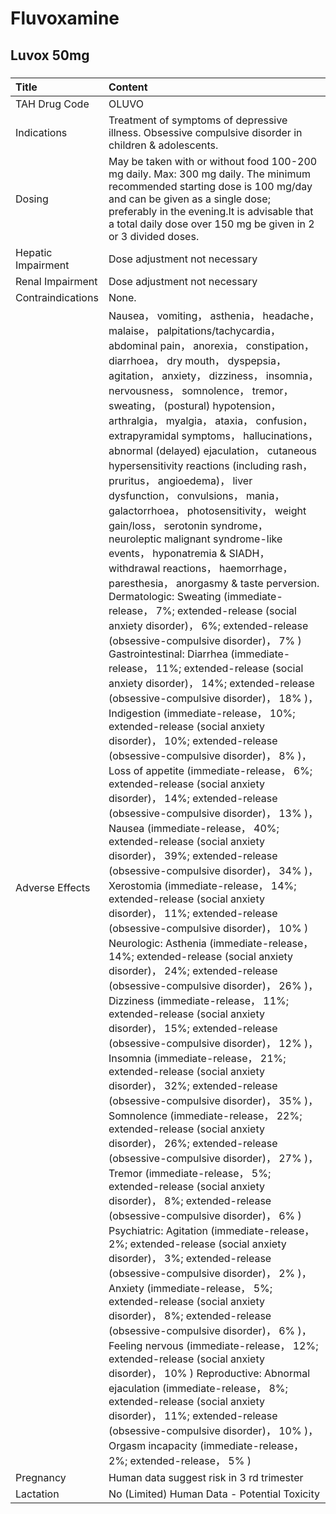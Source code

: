 # Fluvoxamine

## Luvox 50mg

##### 

| Title              | Content                                                                                                                                                                                                                                                                                                                                                                                                                                                                                                                                                                                                                                                                                                                                                                                                                                                                                                                                                                                                                                                                                                                                                                                                                                                                                                                                                                                                                                                                                                                                                                                                                                                                                                                                                                                                                                                                                                                                                                                                                                                                                                                                                                                                                                                                                                                                                                                                                                                                                                                                                                                                                                                                                                                                                                                                                                                                                                                                                                                                                                                                                                        |
|:-------------------|:---------------------------------------------------------------------------------------------------------------------------------------------------------------------------------------------------------------------------------------------------------------------------------------------------------------------------------------------------------------------------------------------------------------------------------------------------------------------------------------------------------------------------------------------------------------------------------------------------------------------------------------------------------------------------------------------------------------------------------------------------------------------------------------------------------------------------------------------------------------------------------------------------------------------------------------------------------------------------------------------------------------------------------------------------------------------------------------------------------------------------------------------------------------------------------------------------------------------------------------------------------------------------------------------------------------------------------------------------------------------------------------------------------------------------------------------------------------------------------------------------------------------------------------------------------------------------------------------------------------------------------------------------------------------------------------------------------------------------------------------------------------------------------------------------------------------------------------------------------------------------------------------------------------------------------------------------------------------------------------------------------------------------------------------------------------------------------------------------------------------------------------------------------------------------------------------------------------------------------------------------------------------------------------------------------------------------------------------------------------------------------------------------------------------------------------------------------------------------------------------------------------------------------------------------------------------------------------------------------------------------------------------------------------------------------------------------------------------------------------------------------------------------------------------------------------------------------------------------------------------------------------------------------------------------------------------------------------------------------------------------------------------------------------------------------------------------------------------------------------|
| TAH Drug Code      | OLUVO                                                                                                                                                                                                                                                                                                                                                                                                                                                                                                                                                                                                                                                                                                                                                                                                                                                                                                                                                                                                                                                                                                                                                                                                                                                                                                                                                                                                                                                                                                                                                                                                                                                                                                                                                                                                                                                                                                                                                                                                                                                                                                                                                                                                                                                                                                                                                                                                                                                                                                                                                                                                                                                                                                                                                                                                                                                                                                                                                                                                                                                                                                          |
| Indications        | Treatment of symptoms of depressive illness. Obsessive compulsive disorder in children & adolescents.                                                                                                                                                                                                                                                                                                                                                                                                                                                                                                                                                                                                                                                                                                                                                                                                                                                                                                                                                                                                                                                                                                                                                                                                                                                                                                                                                                                                                                                                                                                                                                                                                                                                                                                                                                                                                                                                                                                                                                                                                                                                                                                                                                                                                                                                                                                                                                                                                                                                                                                                                                                                                                                                                                                                                                                                                                                                                                                                                                                                          |
| Dosing             | May be taken with or without food 100-200 mg daily. Max: 300 mg daily. The minimum recommended starting dose is 100 mg/day and can be given as a single dose; preferably in the evening.It is advisable that a total daily dose over 150 mg be given in 2 or 3 divided doses.                                                                                                                                                                                                                                                                                                                                                                                                                                                                                                                                                                                                                                                                                                                                                                                                                                                                                                                                                                                                                                                                                                                                                                                                                                                                                                                                                                                                                                                                                                                                                                                                                                                                                                                                                                                                                                                                                                                                                                                                                                                                                                                                                                                                                                                                                                                                                                                                                                                                                                                                                                                                                                                                                                                                                                                                                                  |
| Hepatic Impairment | Dose adjustment not necessary                                                                                                                                                                                                                                                                                                                                                                                                                                                                                                                                                                                                                                                                                                                                                                                                                                                                                                                                                                                                                                                                                                                                                                                                                                                                                                                                                                                                                                                                                                                                                                                                                                                                                                                                                                                                                                                                                                                                                                                                                                                                                                                                                                                                                                                                                                                                                                                                                                                                                                                                                                                                                                                                                                                                                                                                                                                                                                                                                                                                                                                                                  |
| Renal Impairment   | Dose adjustment not necessary                                                                                                                                                                                                                                                                                                                                                                                                                                                                                                                                                                                                                                                                                                                                                                                                                                                                                                                                                                                                                                                                                                                                                                                                                                                                                                                                                                                                                                                                                                                                                                                                                                                                                                                                                                                                                                                                                                                                                                                                                                                                                                                                                                                                                                                                                                                                                                                                                                                                                                                                                                                                                                                                                                                                                                                                                                                                                                                                                                                                                                                                                  |
| Contraindications  | None.                                                                                                                                                                                                                                                                                                                                                                                                                                                                                                                                                                                                                                                                                                                                                                                                                                                                                                                                                                                                                                                                                                                                                                                                                                                                                                                                                                                                                                                                                                                                                                                                                                                                                                                                                                                                                                                                                                                                                                                                                                                                                                                                                                                                                                                                                                                                                                                                                                                                                                                                                                                                                                                                                                                                                                                                                                                                                                                                                                                                                                                                                                          |
| Adverse Effects    | Nausea， vomiting， asthenia， headache， malaise， palpitations/tachycardia， abdominal pain， anorexia， constipation， diarrhoea， dry mouth， dyspepsia， agitation， anxiety， dizziness， insomnia， nervousness， somnolence， tremor， sweating， (postural) hypotension， arthralgia， myalgia， ataxia， confusion， extrapyramidal symptoms， hallucinations， abnormal (delayed) ejaculation， cutaneous hypersensitivity reactions (including rash， pruritus， angioedema)， liver dysfunction， convulsions， mania， galactorrhoea， photosensitivity， weight gain/loss， serotonin syndrome， neuroleptic malignant syndrome-like events， hyponatremia & SIADH， withdrawal reactions， haemorrhage， paresthesia， anorgasmy & taste perversion. Dermatologic: Sweating (immediate-release， 7%; extended-release (social anxiety disorder)， 6%; extended-release (obsessive-compulsive disorder)， 7% ) Gastrointestinal: Diarrhea (immediate-release， 11%; extended-release (social anxiety disorder)， 14%; extended-release (obsessive-compulsive disorder)， 18% )， Indigestion (immediate-release， 10%; extended-release (social anxiety disorder)， 10%; extended-release (obsessive-compulsive disorder)， 8% )， Loss of appetite (immediate-release， 6%; extended-release (social anxiety disorder)， 14%; extended-release (obsessive-compulsive disorder)， 13% )， Nausea (immediate-release， 40%; extended-release (social anxiety disorder)， 39%; extended-release (obsessive-compulsive disorder)， 34% )， Xerostomia (immediate-release， 14%; extended-release (social anxiety disorder)， 11%; extended-release (obsessive-compulsive disorder)， 10% ) Neurologic: Asthenia (immediate-release， 14%; extended-release (social anxiety disorder)， 24%; extended-release (obsessive-compulsive disorder)， 26% )， Dizziness (immediate-release， 11%; extended-release (social anxiety disorder)， 15%; extended-release (obsessive-compulsive disorder)， 12% )， Insomnia (immediate-release， 21%; extended-release (social anxiety disorder)， 32%; extended-release (obsessive-compulsive disorder)， 35% )， Somnolence (immediate-release， 22%; extended-release (social anxiety disorder)， 26%; extended-release (obsessive-compulsive disorder)， 27% )， Tremor (immediate-release， 5%; extended-release (social anxiety disorder)， 8%; extended-release (obsessive-compulsive disorder)， 6% ) Psychiatric: Agitation (immediate-release， 2%; extended-release (social anxiety disorder)， 3%; extended-release (obsessive-compulsive disorder)， 2% )， Anxiety (immediate-release， 5%; extended-release (social anxiety disorder)， 8%; extended-release (obsessive-compulsive disorder)， 6% )， Feeling nervous (immediate-release， 12%; extended-release (social anxiety disorder)， 10% ) Reproductive: Abnormal ejaculation (immediate-release， 8%; extended-release (social anxiety disorder)， 11%; extended-release (obsessive-compulsive disorder)， 10% )， Orgasm incapacity (immediate-release， 2%; extended-release， 5% ) |
| Pregnancy          | Human data suggest risk in 3 rd trimester                                                                                                                                                                                                                                                                                                                                                                                                                                                                                                                                                                                                                                                                                                                                                                                                                                                                                                                                                                                                                                                                                                                                                                                                                                                                                                                                                                                                                                                                                                                                                                                                                                                                                                                                                                                                                                                                                                                                                                                                                                                                                                                                                                                                                                                                                                                                                                                                                                                                                                                                                                                                                                                                                                                                                                                                                                                                                                                                                                                                                                                                      |
| Lactation          | No (Limited) Human Data - Potential Toxicity                                                                                                                                                                                                                                                                                                                                                                                                                                                                                                                                                                                                                                                                                                                                                                                                                                                                                                                                                                                                                                                                                                                                                                                                                                                                                                                                                                                                                                                                                                                                                                                                                                                                                                                                                                                                                                                                                                                                                                                                                                                                                                                                                                                                                                                                                                                                                                                                                                                                                                                                                                                                                                                                                                                                                                                                                                                                                                                                                                                                                                                                   |

